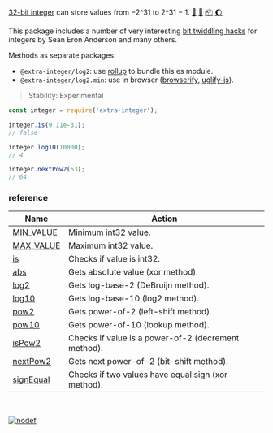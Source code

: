 [32-bit integer] can store values from −2^31 to 2^31 − 1. [:running:] [:vhs:] [:package:] [:moon:]

This package includes a number of very interesting [bit twiddling hacks] for
integers by Sean Eron Anderson and many others.

Methods as separate packages:
- `@extra-integer/log2`: use [rollup] to bundle this es module.
- `@extra-integer/log2.min`: use in browser ([browserify], [uglify-js]).

> Stability: Experimental

```javascript
const integer = require('extra-integer');

integer.is(9.11e-31);
// false

integer.log10(10000);
// 4

integer.nextPow2(63);
// 64
```

### reference

| Name                | Action
|---------------------|-------
| [MIN_VALUE]         | Minimum int32 value.
| [MAX_VALUE]         | Maximum int32 value.
| [is]                | Checks if value is int32.
| [abs]               | Gets absolute value (xor method).
| [log2]              | Gets log-base-2 (DeBruijn method).
| [log10]             | Gets log-base-10 (log2 method).
| [pow2]              | Gets power-of-2 (left-shift method).
| [pow10]             | Gets power-of-10 (lookup method).
| [isPow2]            | Checks if value is a power-of-2 (decrement method).
| [nextPow2]          | Gets next power-of-2 (bit-shift method).
| [signEqual]         | Checks if two values have equal sign (xor method).

<br>

[![nodef](https://merferry.glitch.me/card/extra-integer.svg)](https://nodef.github.io)

[32-bit integer]: https://developer.mozilla.org/en-US/docs/Web/JavaScript/Reference/Operators/Bitwise_Operators
[bit twiddling hacks]: https://graphics.stanford.edu/~seander/bithacks.html
[browserify]: https://www.npmjs.com/package/browserify
[rollup]: https://www.npmjs.com/package/rollup
[uglify-js]: https://www.npmjs.com/package/uglify-js
[MIN_VALUE]: https://github.com/nodef/extra-integer/wiki/MIN_VALUE
[MAX_VALUE]: https://github.com/nodef/extra-integer/wiki/MAX_VALUE
[is]: https://github.com/nodef/extra-integer/wiki/is
[abs]: https://github.com/nodef/extra-integer/wiki/abs
[log2]: https://github.com/nodef/extra-integer/wiki/log2
[log10]: https://github.com/nodef/extra-integer/wiki/log10
[pow2]: https://github.com/nodef/extra-integer/wiki/pow2
[pow10]: https://github.com/nodef/extra-integer/wiki/pow10
[isPow2]: https://github.com/nodef/extra-integer/wiki/isPow2
[nextPow2]: https://github.com/nodef/extra-integer/wiki/nextPow2
[signEqual]: https://github.com/nodef/extra-integer/wiki/signEqual
[:running:]: https://npm.runkit.com/extra-integer
[:vhs:]: https://asciinema.org/a/319518
[:package:]: https://www.npmjs.com/package/extra-integer
[:moon:]: https://www.npmjs.com/package/extra-integer.min
